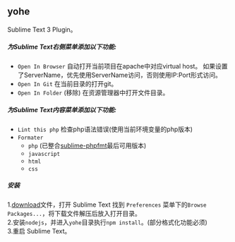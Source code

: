 ## yohe
Sublime Text 3 Plugin。


##### 为Sublime Text右侧菜单添加以下功能:

* `Open In Browser`
   自动打开当前项目在apache中对应virtual host。
   如果设置了ServerName，优先使用ServerName访问，否则使用IP:Port形式访问。
* `Open In Git`
   在当前目录的打开git。
* `Open In Folder` (移除)
   在资源管理器中打开文件目录。

##### 为Sublime Text内容菜单添加以下功能:

* `Lint this php` 检查php语法错误(使用当前环境变量的php版本)
* `Formater`
	* `php`  (已整合[sublime-phpfmt]( https://github.com/nanch/sublime-phpfmt/tree/6125cf9058c0666f06ed758f0f5451996f7c7211)最后可用版本)
	* `javascript`
	* `html`
	* `css`

##### 安装
1.[download](https://github.com/magicnote/yohe/archive/master.zip)文件，打开 Sublime Text 找到 `Preferences` 菜单下的`Browse Packages...`，将下载文件解压后放入打开目录。  
2.安装`nodejs`，并进入`yohe`目录执行`npm install`。(部分格式化功能必须)  
3.重启 Sublime Text。
